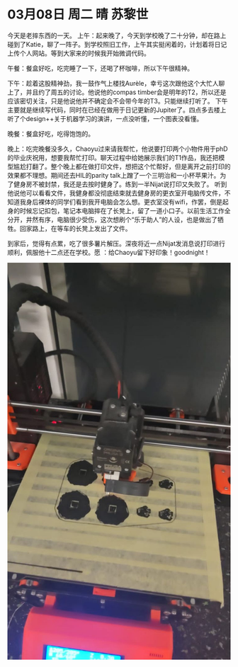 # 03月08日 周二 晴 苏黎世

今天是老摔东西的一天。
上午：起来晚了，今天到学校晚了二十分钟，却在路上碰到了Katie，聊了一阵子。到学校照旧工作，上午其实挺闲着的，计划着将日记上传个人网站。等到大家来的时候我开始微调代码。

午餐：餐盒好吃，吃完睡了一下，还喝了杯咖啡，所以下午很精神。

下午：趁着这股精神劲，我一鼓作气上楼找Aurèle，幸亏这次跟他这个大忙人聊上了，并且约了周五的讨论。他说他的compas timber会是明年的T2，所以还是应该密切关注，只是他说他并不确定会不会带今年的T3。只能继续打听了。
下午主要就是继续写代码，同时在已经在做用于日记更新的Jupiter了。四点多去楼上听了个design++关于机器学习的演讲，一点没听懂，一个图表没看懂。

晚餐：餐盒好吃，吃得饱饱的。

晚上：吃完晚餐没多久，Chaoyu过来请我帮忙，他说要打印两个小物件用于phD的毕业庆祝用，想要我帮忙打印。聊天过程中给她展示我们的T1作品，我还把模型尴尬打翻了。整个晚上都在做打印文件，想把这个忙帮好，但是离开之前打印的效果都不理想。期间还去HIL的parity talk上蹭了一个三明治和一小杯苹果汁。为了健身房不被封禁，我还是去按时健身了。练到一半Nijat说打印又失败了。
听到他说他可以看看文件，我健身都没彻底结束就去健身房的更衣室开电脑传文件，不知道我身后裸体的同学们看到我开电脑会怎么想。更衣室没有wifi，作罢，倒是起身的时候忘记扣包，笔记本电脑摔在了长凳上，留了一道小口子。以前生活工作全分开，井然有序，电脑很少受伤，这次想刷个“乐于助人”的人设，也是做出了牺牲。回家路上，在等车的长凳上发出了文件。

到家后，觉得有点累，吃了很多薯片解压。深夜将近一点Nijat发消息说打印进行顺利，佩服他十二点还在学校。愿 ：给Chaoyu留下好印象！goodnight！


![image](images\\6407d23451f822acb461aff6.jpg)




